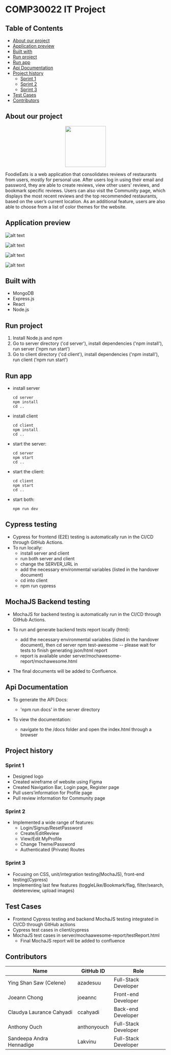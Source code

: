 # COMP30022 IT Project

## Table of Contents

- [About our project](#about-our-project)
- [Application preview](#application-preview)
- [Built with](#built-with)
- [Run project](#run-project)
- [Run app](#run-app)
- [Api Documentation](#Api-Documentation)
- [Project history](#project-history)
  - [Sprint 1](#sprint-1)
  - [Sprint 2](#sprint-2)
  - [Sprint 3](#sprint-3)
- [Test Cases](#test-cases)
- [Contributors](#contributors)

## About our project
<p align="center">
  <picture>
    <img src="github-images/logo192.png" height="128">
  </picture>
</p>
FoodieEats is a web application that consolidates reviews of restaurants from users, mostly for personal use. After users log in using their email and password, they are able to create reviews, view other users' reviews, and bookmark specific reviews. Users can also visit the Community page, which displays the most recent reviews and the top recommended restaurants, based on the user’s current location. As an additional feature, users are also able to choose from a list of color themes for the website.

## Application preview

![alt text](github-images/community.png)

![alt text](github-images/my-reviews.png)

![alt text](github-images/post-a-review.png)

![alt text](github-images/profile.png)

## Built with

- MongoDB
- Express.js
- React
- Node.js

## Run project

1. Install Node.js and npm
2. Go to server directory ('cd server'), install dependencies ('npm install'), run server ('npm run start')
3. Go to client directory ('cd client'), install dependencies ('npm install'), run client ('npm run start')

## Run app
- install server
    ```
    cd server 
    npm install
    cd ..
    ```
- install client
    ```
    cd client
    npm install
    cd ..
    ```
- start the server:
    ```
    cd server
    npm start
    cd ..
    ```
- start the client:
    ```
    cd client
    npm start
    cd ..
    ```
- start both:
    ```
    npm run dev
    ```
## Cypress testing
- Cypress for frontend (E2E) testing is automatically run in the CI/CD through GitHub Actions.
- To run locally:
     - install server and client
     - run both server and client
     - change the SERVER_URL in 
     - add the necessary environmental variables (listed in the handover document)
     - cd into client
     - npm run cypress
      
## MochaJS Backend testing
- MochaJS for backend testing is automatically run in the CI/CD through GitHub Actions.
- To run and generate backend tests report locally (html):
    - add the necessary environmental variables (listed in the handover document), then
    cd server
    npm test-awesome -- please wait for tests to finish generating json/html report
    - report is available under server/mochawesome-report/mochawesome.html

- The final documents will be added to Confluence.
## Api Documentation
- To generate the API Docs:
    - 'npm run docs' in the server directory

- To view the documentation:
    - navigate to the /docs folder and open the index.html through a browser


## Project history

### Sprint 1

- Designed logo
- Created wireframe of website using Figma
- Created Navigation Bar, Login page, Register page
- Pull users’information for Profile page
- Pull review information for Community page

### Sprint 2

- Implemented a wide range of features:
  - Login/Signup/ResetPassword
  - Create/EditReview
  - View/Edit MyProfile
  - Change Theme/Password
  - Authenticated (Private) Routes

### Sprint 3

- Focusing on CSS, unit/integration testing(MochaJS), front-end testing(Cypress)
- Implementing last few features (toggleLike/Bookmark/flag, filter/search, deletereview, upload images)

## Test Cases

- Frontend Cypress testing and backend MochaJS testing integrated in CI/CD through GitHub actions
- Cypress test cases in client/cypress
- MochaJS test cases in server/mochaawesome-report/testReport.html
  - Final MochaJS report will be added to confluence

## Contributors

| Name                     | GitHub ID   | Role                 |
| ------------------------ | ----------- | -------------------- |
| Ying Shan Saw (Celene)   | azadesuu    | Full-Stack Developer |
| Joeann Chong             | joeannc     | Front-end Developer  |
| Claudya Laurance Cahyadi | ccahyadi    | Back-end Developer   |
| Anthony Ouch             | anthonyouch | Full-Stack Developer |
| Sandeepa Andra Hennadige | Lakvinu     | Full-Stack Developer |
